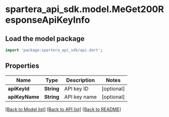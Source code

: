 # spartera_api_sdk.model.MeGet200ResponseApiKeyInfo

## Load the model package
```dart
import 'package:spartera_api_sdk/api.dart';
```

## Properties
Name | Type | Description | Notes
------------ | ------------- | ------------- | -------------
**apiKeyId** | **String** | API key ID | [optional] 
**apiKeyName** | **String** | API key name | [optional] 

[[Back to Model list]](../README.md#documentation-for-models) [[Back to API list]](../README.md#documentation-for-api-endpoints) [[Back to README]](../README.md)


